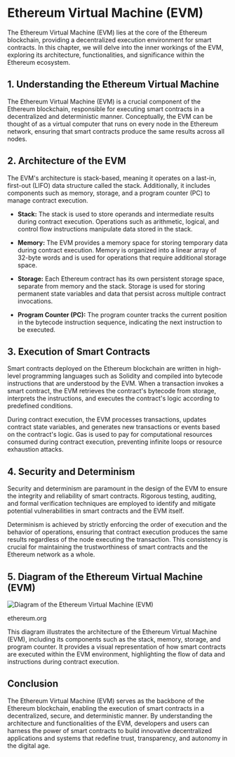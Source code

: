 # Ethereum Virtual Machine (EVM)

The Ethereum Virtual Machine (EVM) lies at the core of the Ethereum blockchain, providing a decentralized execution environment for smart contracts. In this chapter, we will delve into the inner workings of the EVM, exploring its architecture, functionalities, and significance within the Ethereum ecosystem.

## 1. Understanding the Ethereum Virtual Machine

The Ethereum Virtual Machine (EVM) is a crucial component of the Ethereum blockchain, responsible for executing smart contracts in a decentralized and deterministic manner. Conceptually, the EVM can be thought of as a virtual computer that runs on every node in the Ethereum network, ensuring that smart contracts produce the same results across all nodes.

## 2. Architecture of the EVM

The EVM's architecture is stack-based, meaning it operates on a last-in, first-out (LIFO) data structure called the stack. Additionally, it includes components such as memory, storage, and a program counter (PC) to manage contract execution.

- **Stack:** The stack is used to store operands and intermediate results during contract execution. Operations such as arithmetic, logical, and control flow instructions manipulate data stored in the stack.

- **Memory:** The EVM provides a memory space for storing temporary data during contract execution. Memory is organized into a linear array of 32-byte words and is used for operations that require additional storage space.

- **Storage:** Each Ethereum contract has its own persistent storage space, separate from memory and the stack. Storage is used for storing permanent state variables and data that persist across multiple contract invocations.

- **Program Counter (PC):** The program counter tracks the current position in the bytecode instruction sequence, indicating the next instruction to be executed.

## 3. Execution of Smart Contracts

Smart contracts deployed on the Ethereum blockchain are written in high-level programming languages such as Solidity and compiled into bytecode instructions that are understood by the EVM. When a transaction invokes a smart contract, the EVM retrieves the contract's bytecode from storage, interprets the instructions, and executes the contract's logic according to predefined conditions.

During contract execution, the EVM processes transactions, updates contract state variables, and generates new transactions or events based on the contract's logic. Gas is used to pay for computational resources consumed during contract execution, preventing infinite loops or resource exhaustion attacks.

## 4. Security and Determinism

Security and determinism are paramount in the design of the EVM to ensure the integrity and reliability of smart contracts. Rigorous testing, auditing, and formal verification techniques are employed to identify and mitigate potential vulnerabilities in smart contracts and the EVM itself.

Determinism is achieved by strictly enforcing the order of execution and the behavior of operations, ensuring that contract execution produces the same results regardless of the node executing the transaction. This consistency is crucial for maintaining the trustworthiness of smart contracts and the Ethereum network as a whole.

## 5. Diagram of the Ethereum Virtual Machine (EVM)

![Diagram of the Ethereum Virtual Machine (EVM)](https://ethereum.org/_ipx/w_828,q_75/%2Fcontent%2Fdevelopers%2Fdocs%2Fevm%2Fevm.png)

<span class="pic-credit">ethereum.org</span>

This diagram illustrates the architecture of the Ethereum Virtual Machine (EVM), including its components such as the stack, memory, storage, and program counter. It provides a visual representation of how smart contracts are executed within the EVM environment, highlighting the flow of data and instructions during contract execution.

## Conclusion

The Ethereum Virtual Machine (EVM) serves as the backbone of the Ethereum blockchain, enabling the execution of smart contracts in a decentralized, secure, and deterministic manner. By understanding the architecture and functionalities of the EVM, developers and users can harness the power of smart contracts to build innovative decentralized applications and systems that redefine trust, transparency, and autonomy in the digital age.
